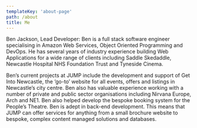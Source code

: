 ```yaml
---
templateKey: 'about-page'
path: /about
title: Me
---
```


Ben Jackson, Lead Developer: Ben is a full stack software engineer specialising in Amazon Web Services, Object Oriented Programming and DevOps. He has several years of industry experience building Web Applications for a wide range of clients including Saddle Skedaddle, Newcastle Hospital NHS Foundation Trust and Tyneside Cinema.
 
Ben’s current projects at JUMP include the development and support of Get Into Newcastle, the ‘go-to’ website for all events, offers and listings in Newcastle’s city centre. Ben also has valuable experience working with a number of private and public sector organisations including Nirvana Europe, Arch and NE1. Ben also helped develop the bespoke booking system for the People’s Theatre. Ben is adept in back-end development. This means that JUMP can offer services for anything from a small brochure website to bespoke, complex content managed solutions and databases.
